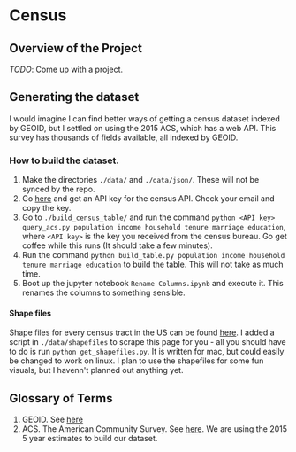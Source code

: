 # Census

## Overview of the Project
*TODO*: Come up with a project.

## Generating the dataset
I would imagine I can find better ways of getting a census dataset indexed by GEOID, but I settled on using the 2015 ACS, which has a web API.  This survey has thousands of fields available, all indexed by GEOID.

### How to build the dataset.
1. Make the directories `./data/` and `./data/json/`.  These will not be synced by the repo.
2. Go [here](https://api.census.gov/data/key_signup.html) and get an API key for the census API.  Check your email and copy the key.
3. Go to `./build_census_table/` and run the command `python <API key> query_acs.py population income household tenure marriage education`, where `<API key>` is the key you received from the census bureau.  Go get coffee while this runs (It should take a few minutes).
4. Run the command `python build_table.py population income household tenure marriage education` to build the table.  This will not take as much time.
5. Boot up the jupyter notebook `Rename Columns.ipynb` and execute it.  This renames the columns to something sensible.

#### Shape files
Shape files for every census tract in the US can be found [here](https://www.census.gov/geo/maps-data/data/cbf/cbf_tracts.html).  I added a script in `./data/shapefiles` to scrape this page for you - all you should have to do is run `python get_shapefiles.py`.  It is written for mac, but could easily be changed to work on linux.  I plan to use the shapefiles for some fun visuals, but I havenn't planned out anything yet.

## Glossary of Terms
1. GEOID.  See [here](https://www.census.gov/geo/reference/geoidentifiers.html)
2. ACS.  The American Community Survey.  See [here](https://en.wikipedia.org/wiki/American_Community_Survey).  We are using the 2015 5 year estimates to build our dataset.
